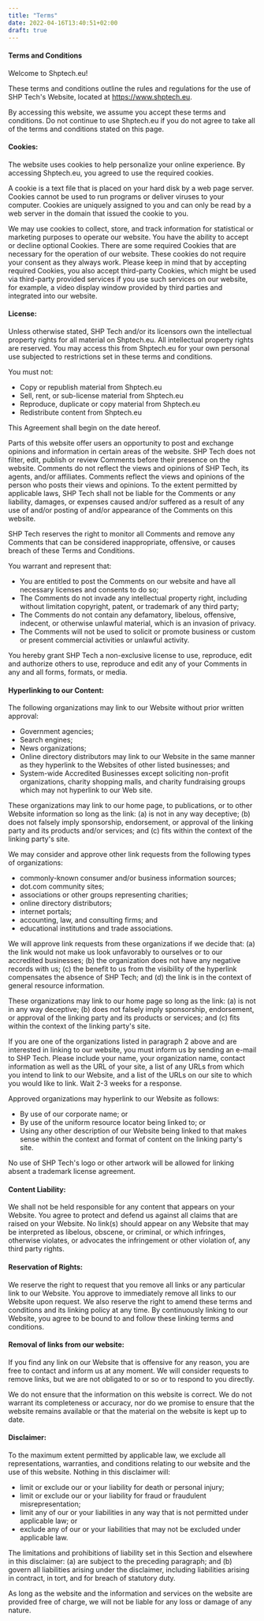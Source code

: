 ```yaml
---
title: "Terms"
date: 2022-04-16T13:40:51+02:00
draft: true
---
```


#### **Terms and Conditions**

Welcome to Shptech.eu!

These terms and conditions outline the rules and regulations for the use of SHP Tech's Website, located at https://www.shptech.eu.

By accessing this website, we assume you accept these terms and conditions. Do not continue to use Shptech.eu if you do not agree to take all of the terms and conditions stated on this page.


#### **Cookies:**

The website uses cookies to help personalize your online experience. By accessing Shptech.eu, you agreed to use the required cookies.

A cookie is a text file that is placed on your hard disk by a web page server. Cookies cannot be used to run programs or deliver viruses to your computer. Cookies are uniquely assigned to you and can only be read by a web server in the domain that issued the cookie to you.

We may use cookies to collect, store, and track information for statistical or marketing purposes to operate our website. You have the ability to accept or decline optional Cookies. There are some required Cookies that are necessary for the operation of our website. These cookies do not require your consent as they always work. Please keep in mind that by accepting required Cookies, you also accept third-party Cookies, which might be used via third-party provided services if you use such services on our website, for example, a video display window provided by third parties and integrated into our website.


#### **License:**

Unless otherwise stated, SHP Tech and/or its licensors own the intellectual property rights for all material on Shptech.eu. All intellectual property rights are reserved. You may access this from Shptech.eu for your own personal use subjected to restrictions set in these terms and conditions.

You must not:



* Copy or republish material from Shptech.eu
* Sell, rent, or sub-license material from Shptech.eu
* Reproduce, duplicate or copy material from Shptech.eu
* Redistribute content from Shptech.eu

This Agreement shall begin on the date hereof.

Parts of this website offer users an opportunity to post and exchange opinions and information in certain areas of the website. SHP Tech does not filter, edit, publish or review Comments before their presence on the website. Comments do not reflect the views and opinions of SHP Tech, its agents, and/or affiliates. Comments reflect the views and opinions of the person who posts their views and opinions. To the extent permitted by applicable laws, SHP Tech shall not be liable for the Comments or any liability, damages, or expenses caused and/or suffered as a result of any use of and/or posting of and/or appearance of the Comments on this website.

SHP Tech reserves the right to monitor all Comments and remove any Comments that can be considered inappropriate, offensive, or causes breach of these Terms and Conditions.

You warrant and represent that:



* You are entitled to post the Comments on our website and have all necessary licenses and consents to do so;
* The Comments do not invade any intellectual property right, including without limitation copyright, patent, or trademark of any third party;
* The Comments do not contain any defamatory, libelous, offensive, indecent, or otherwise unlawful material, which is an invasion of privacy.
* The Comments will not be used to solicit or promote business or custom or present commercial activities or unlawful activity.

You hereby grant SHP Tech a non-exclusive license to use, reproduce, edit and authorize others to use, reproduce and edit any of your Comments in any and all forms, formats, or media.


#### **Hyperlinking to our Content:**

The following organizations may link to our Website without prior written approval:



* Government agencies;
* Search engines;
* News organizations;
* Online directory distributors may link to our Website in the same manner as they hyperlink to the Websites of other listed businesses; and
* System-wide Accredited Businesses except soliciting non-profit organizations, charity shopping malls, and charity fundraising groups which may not hyperlink to our Web site.

These organizations may link to our home page, to publications, or to other Website information so long as the link: (a) is not in any way deceptive; (b) does not falsely imply sponsorship, endorsement, or approval of the linking party and its products and/or services; and (c) fits within the context of the linking party's site.

We may consider and approve other link requests from the following types of organizations:



* commonly-known consumer and/or business information sources;
* dot.com community sites;
* associations or other groups representing charities;
* online directory distributors;
* internet portals;
* accounting, law, and consulting firms; and
* educational institutions and trade associations.

We will approve link requests from these organizations if we decide that: (a) the link would not make us look unfavorably to ourselves or to our accredited businesses; (b) the organization does not have any negative records with us; (c) the benefit to us from the visibility of the hyperlink compensates the absence of SHP Tech; and (d) the link is in the context of general resource information.

These organizations may link to our home page so long as the link: (a) is not in any way deceptive; (b) does not falsely imply sponsorship, endorsement, or approval of the linking party and its products or services; and (c) fits within the context of the linking party's site.

If you are one of the organizations listed in paragraph 2 above and are interested in linking to our website, you must inform us by sending an e-mail to SHP Tech. Please include your name, your organization name, contact information as well as the URL of your site, a list of any URLs from which you intend to link to our Website, and a list of the URLs on our site to which you would like to link. Wait 2-3 weeks for a response.

Approved organizations may hyperlink to our Website as follows:



* By use of our corporate name; or
* By use of the uniform resource locator being linked to; or
* Using any other description of our Website being linked to that makes sense within the context and format of content on the linking party's site.

No use of SHP Tech's logo or other artwork will be allowed for linking absent a trademark license agreement.


#### **Content Liability:**

We shall not be held responsible for any content that appears on your Website. You agree to protect and defend us against all claims that are raised on your Website. No link(s) should appear on any Website that may be interpreted as libelous, obscene, or criminal, or which infringes, otherwise violates, or advocates the infringement or other violation of, any third party rights.


#### **Reservation of Rights:**

We reserve the right to request that you remove all links or any particular link to our Website. You approve to immediately remove all links to our Website upon request. We also reserve the right to amend these terms and conditions and its linking policy at any time. By continuously linking to our Website, you agree to be bound to and follow these linking terms and conditions.


#### **Removal of links from our website:**

If you find any link on our Website that is offensive for any reason, you are free to contact and inform us at any moment. We will consider requests to remove links, but we are not obligated to or so or to respond to you directly.

We do not ensure that the information on this website is correct. We do not warrant its completeness or accuracy, nor do we promise to ensure that the website remains available or that the material on the website is kept up to date.


#### **Disclaimer:**

To the maximum extent permitted by applicable law, we exclude all representations, warranties, and conditions relating to our website and the use of this website. Nothing in this disclaimer will:



* limit or exclude our or your liability for death or personal injury;
* limit or exclude our or your liability for fraud or fraudulent misrepresentation;
* limit any of our or your liabilities in any way that is not permitted under applicable law; or
* exclude any of our or your liabilities that may not be excluded under applicable law.

The limitations and prohibitions of liability set in this Section and elsewhere in this disclaimer: (a) are subject to the preceding paragraph; and (b) govern all liabilities arising under the disclaimer, including liabilities arising in contract, in tort, and for breach of statutory duty.

As long as the website and the information and services on the website are provided free of charge, we will not be liable for any loss or damage of any nature.